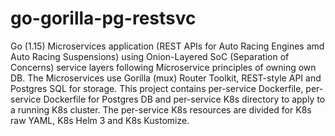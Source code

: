 # go-gorilla-pg-restsvc

Go (1.15) Microservices application (REST APIs for Auto Racing Engines amd Auto Racing Suspensions) using Onion-Layered SoC (Separation of Concerns) service layers following Microservice principles of owning own DB. The Microservices use Gorilla (mux) Router Toolkit, REST-style API and Postgres SQL for storage. This project contains per-service Dockerfile, per-service Dockerfile for Postgres DB and per-service K8s directory to apply to a running K8s cluster. The per-service K8s resources are divided for K8s raw YAML, K8s Helm 3 and K8s Kustomize.
